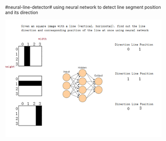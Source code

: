#neural-line-detector#
using neural network to detect line segment position and its direction

![image](https://raw.githubusercontent.com/Erickrus/neural-line-detector/master/github.png)

